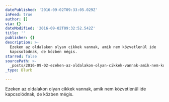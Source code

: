 ```yaml
---
datePublished: '2016-09-02T09:33:05.029Z'
inFeed: true
author: []
via: {}
dateModified: '2016-09-02T09:32:52.542Z'
title: ''
publisher: {}
description: >-
  Ezeken az oldalakon olyan cikkek vannak, amik nem közvetlenül ide
  kapcsolódnak, de közben mégis.
starred: false
sourcePath: >-
  _posts/2016-09-02-ezeken-az-oldalakon-olyan-cikkek-vannak-amik-nem-kozvetlenu.md
_type: Blurb

---
```

Ezeken az oldalakon olyan cikkek vannak, amik nem közvetlenül ide kapcsolódnak, de közben mégis.